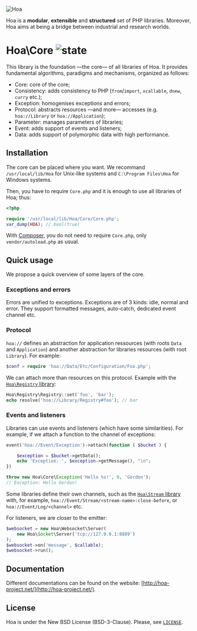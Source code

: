 ![Hoa](http://static.hoa-project.net/Image/Hoa_small.png)

Hoa is a **modular**, **extensible** and **structured** set of PHP libraries.
Moreover, Hoa aims at being a bridge between industrial and research worlds.

# Hoa\Core ![state](http://central.hoa-project.net/State/Core)

This library is the foundation —the core— of all libraries of Hoa. It provides
fundamental algorithms, paradigms and mechanisms, organized as follows:

  * Core: core of the core;
  * Consistency: adds consistency to PHP (`from`/`import`, `xcallable`, `dnew`,
    `curry` etc.);
  * Exception: homogenises exceptions and errors; 
  * Protocol: abstracts resources —and more— accesses (e.g. `hoa://Library` or
    `hoa://Application`);
  * Parameter: manages parameters of libraries;
  * Event: adds support of events and listeners;
  * Data: adds support of polymorphic data with high performance.

## Installation

The core can be placed where you want. We recommand `/usr/local/lib/Hoa` for
Unix-like systems and `C:\Program Files\Hoa` for Windows systems.

Then, you have to require `Core.php` and it is enough to use all libraries of
Hoa; thus:

```php
<?php

require '/usr/local/lib/Hoa/Core/Core.php';
var_dump(HOA); // bool(true)
```

With [Composer](https://getcomposer.org/), you do not need to require
`Core.php`, only `vendor/autoload.php` as usual.

## Quick usage

We propose a quick overview of some layers of the core.

### Exceptions and errors

Errors are unified to exceptions. Exceptions are of 3 kinds: idle, normal and
error. They support formatted messages, auto-catch, dedicated event channel etc.

### Protocol

`hoa://` defines an abstraction for application ressources (with roots `Data`
and `Application`) and another abstraction for libraries resources (with root
`Library`). For example:

```php
$conf = require 'hoa://Data/Etc/Configuration/Foo.php';
```

We can attach more than resources on this protocol. Example with the
[`Hoa\Registry`
library](http://central.hoa-project.net/Resource/Library/Registry):

```php
Hoa\Registry\Registry::set('foo', 'bar');
echo resolve('hoa://Library/Registry#foo'); // bar
```

### Events and listeners

Libraries can use events and listeners (which have some similarities). For
example, if we attach a function to the channel of exceptions:

```php
event('hoa://Event/Exception')->attach(function ( $bucket ) {

    $exception = $bucket->getData();
    echo 'Exception: ', $exception->getMessage(), "\n";
})

throw new Hoa\Core\Exception('Hello %s!', 0, 'Gordon');
// Exception: Hello Gordon!
```

Some libraries define their own channels, such as the [`Hoa\Stream`
library](http://central.hoa-project.net/Resource/Library/Stream) with, for
example, `hoa://Event/Stream/<stream-name>:close-before`, or
`hoa://Event/Log/<channel>` etc.

For listeners, we are closer to the emitter:

```php
$websocket = new Hoa\Websocket\Server(
    new Hoa\Socket\Server('tcp://127.0.0.1:8889')
);
$websocket->on('message', $callable);
$websocket->run();
```

## Documentation

Different documentations can be found on the website:
[http://hoa-project.net/](http://hoa-project.net/).

## License

Hoa is under the New BSD License (BSD-3-Clause). Please, see
[`LICENSE`](http://hoa-project.net/LICENSE).
